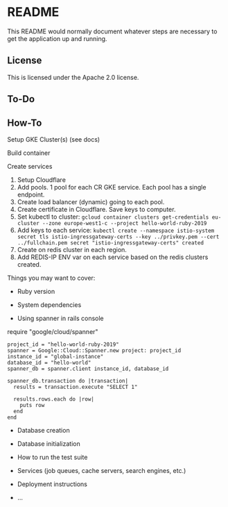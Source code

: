 # README

This README would normally document whatever steps are necessary to get the
application up and running.

## License

This is licensed under the Apache 2.0 license.

## To-Do

## How-To

Setup GKE Cluster(s) (see docs)

Build container

Create services

1. Setup Cloudflare
  2. Add pools. 1 pool for each CR GKE service. Each pool has a single endpoint.
  3. Create load balancer (dynamic) going to each pool.
  4. Create certificate in Cloudflare. Save keys to computer.
  4. Set kubectl to cluster: ```gcloud container clusters get-credentials eu-cluster --zone europe-west1-c --project hello-world-ruby-2019```
  5. Add keys to each service: ```kubectl create --namespace istio-system secret tls istio-ingressgateway-certs --key ../privkey.pem --cert ../fullchain.pem secret "istio-ingressgateway-certs" created```
  6. Create on redis cluster in each region.
  7. Add REDIS-IP ENV var on each service based on the redis clusters created.



Things you may want to cover:

* Ruby version

* System dependencies

* Using spanner in rails console

require "google/cloud/spanner"

```
project_id = "hello-world-ruby-2019"
spanner = Google::Cloud::Spanner.new project: project_id
instance_id = "global-instance"
database_id = "hello-world"
spanner_db = spanner.client instance_id, database_id

spanner_db.transaction do |transaction|
  results = transaction.execute "SELECT 1"

  results.rows.each do |row|
    puts row
  end
end
```

* Database creation

* Database initialization

* How to run the test suite

* Services (job queues, cache servers, search engines, etc.)

* Deployment instructions

* ...
